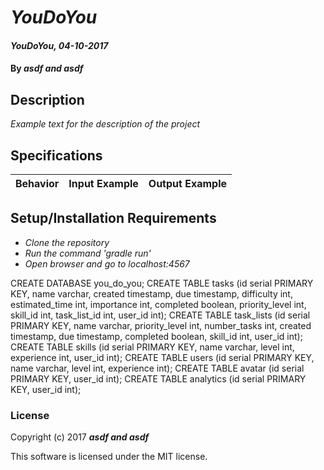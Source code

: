 # _YouDoYou_

#### _YouDoYou, 04-10-2017_

#### By _**asdf and asdf**_

## Description
_Example text for the description of the project_


## Specifications

| Behavior                   | Input Example     | Output Example    |
| -------------------------- | -----------------:| -----------------:|



## Setup/Installation Requirements

* _Clone the repository_
* _Run the command 'gradle run'_
* _Open browser and go to localhost:4567_

CREATE DATABASE you_do_you;
CREATE TABLE tasks (id serial PRIMARY KEY, name varchar, created timestamp, due timestamp, difficulty int, estimated_time int, importance int, completed boolean, priority_level int, skill_id int, task_list_id int, user_id int);
CREATE TABLE task_lists (id serial PRIMARY KEY, name varchar, priority_level int, number_tasks int, created timestamp, due timestamp, completed boolean, skill_id int, user_id int);
CREATE TABLE skills (id serial PRIMARY KEY, name varchar, level int, experience int, user_id int);
CREATE TABLE users (id serial PRIMARY KEY, name varchar, level int, experience int);
CREATE TABLE avatar (id serial PRIMARY KEY, user_id int);
CREATE TABLE analytics (id serial PRIMARY KEY, user_id int);


### License

Copyright (c) 2017 **_asdf and asdf_**

This software is licensed under the MIT license.
